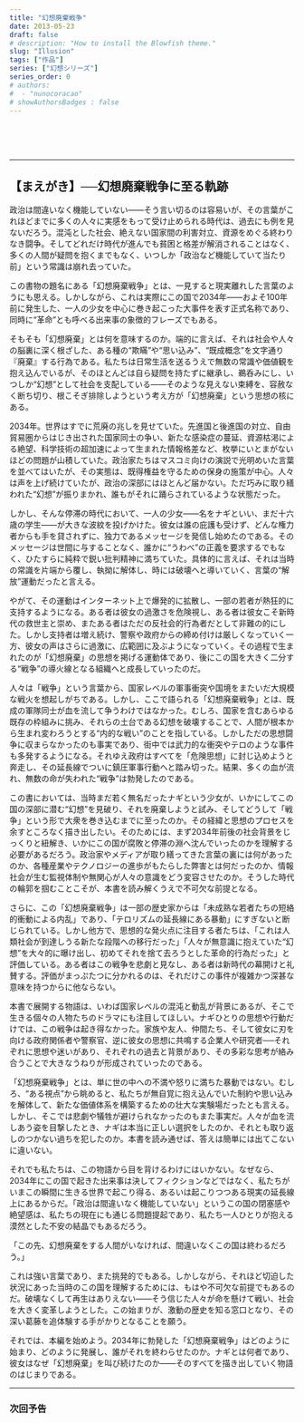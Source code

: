 ```yaml
---
title: "幻想廃棄戦争"
date: 2013-05-23
draft: false
# description: "How to install the Blowfish theme."
slug: "Illusion"
tags: ["作品"]
series: ["幻想シリーズ"]
series_order: 0
# authors:
#  - "nunocoracao"
# showAuthorsBadges : false 
---
```


<br><br><br>

---

## 【まえがき】──幻想廃棄戦争に至る軌跡

政治は間違いなく機能していない——そう言い切るのは容易いが、その言葉がこれほどまでに多くの人々に実感をもって受け止められる時代は、過去にも例を見ないだろう。混沌とした社会、絶えない国家間の利害対立、資源をめぐる終わりなき闘争。そしてどれだけ時代が進んでも貧困と格差が解消されることはなく、多くの人間が疑問を抱くまでもなく、いつしか「政治など機能していて当たり前」という常識は崩れ去っていた。

この書物の題名にある「幻想廃棄戦争」とは、一見すると現実離れした言葉のようにも思える。しかしながら、これは実際にこの国で2034年——およそ100年前に発生した、一人の少女を中心に巻き起こった大事件を表す正式名称であり、同時に“革命”とも呼べる出来事の象徴的フレーズでもある。

そもそも「幻想廃棄」とは何を意味するのか。端的に言えば、それは社会や人々の脳裏に深く根ざした、ある種の“欺瞞”や“思い込み”、“既成概念”を文字通り『廃棄』する行為である。私たちは日常生活を送るうえで無数の常識や価値観を抱え込んでいるが、そのほとんどは自ら疑問を持たずに継承し、鵜呑みにし、いつしか“幻想”として社会を支配している——そのような見えない束縛を、容赦なく断ち切り、根こそぎ排除しようという考え方が「幻想廃棄」という思想の核にある。

2034年。世界はすでに荒廃の兆しを見せていた。先進国と後進国の対立、自由貿易圏からはじき出された国家同士の争い、新たな感染症の蔓延、資源枯渇による絶望、科学技術の超加速によって生まれた情報格差など、枚挙にいとまがないほどの問題が山積していた。政治家たちはマスコミ向けの演説で光明めいた言葉を並べてはいたが、その実態は、既得権益を守るための保身の施策が中心。人々は声を上げ続けていたが、政治の深部にはほとんど届かない。ただ巧みに取り繕われた“幻想”が振りまかれ、誰もがそれに踊らされているような状態だった。

しかし、そんな停滞の時代において、一人の少女——名をナギといい、まだ十六歳の学生——が大きな波紋を投げかけた。彼女は誰の庇護も受けず、どんな権力者からも手を貸されずに、独力であるメッセージを発信し始めたのである。そのメッセージは世間に与することなく、誰かに“うわべ”の正義を要求するでもなく、ひたすらに純粋で鋭い批判精神に満ちていた。具体的に言えば、それは当時の常識を片端から覆し、執拗に解体し、時には破壊へと導いていく、言葉の“解放”運動だったと言える。

やがて、その運動はインターネット上で爆発的に拡散し、一部の若者が熱狂的に支持するようになる。ある者は彼女の過激さを危険視し、ある者は彼女こそ新時代の救世主と崇め、またある者はただの反社会的行為者だとして非難の的にした。しかし支持者は増え続け、警察や政府からの締め付けは厳しくなっていく一方、彼女の声はさらに過激に、広範囲に及ぶようになっていく。その過程で生まれたのが「幻想廃棄」の思想を掲げる運動体であり、後にこの国を大きく二分する“戦争”の導火線となる組織へと成長していったのだ。

人々は「戦争」という言葉から、国家レベルの軍事衝突や国境をまたいだ大規模な戦火を想起しがちである。しかし、ここで語られる「幻想廃棄戦争」とは、既成の軍隊同士が血を流して争うわけではなかった。むしろ、国家を含むあらゆる既存の枠組みに挑み、それらの土台である幻想を破壊することで、人間が根本から生まれ変わろうとする“内的な戦い”のことを指している。しかしただの思想闘争に収まらなかったのも事実であり、街中では武力的な衝突やテロのような事件も多発するようになる。それゆえ政府はすべてを「危険思想」に封じ込めようと奔走し、その延長線でついに鎮圧軍事行動へと踏み切った。結果、多くの血が流れ、無数の命が失われた“戦争”は勃発したのである。

この書においては、当時まだ若く無名だったナギという少女が、いかにしてこの国の深部に潜む“幻想”を見破り、それを廃棄しようと試み、そしてどうして「戦争」という形で大衆を巻き込むまでに至ったのか。その経緯と思想のプロセスを余すところなく描き出したい。そのためには、まず2034年前後の社会背景をじっくりと紐解き、いかにこの国が腐敗と停滞の淵へ沈んでいったのかを理解する必要があるだろう。政治家やメディアが取り繕ってきた言葉の裏には何があったのか、各種産業やテクノロジーの進歩がもたらした弊害とは何だったのか、情報社会が生む監視体制や無関心が人々の意識をどう変容させたのか。そうした時代の輪郭を掴むことこそが、本書を読み解くうえで不可欠な前提となる。

さらに、この「幻想廃棄戦争」は一部の歴史家からは「未成熟な若者たちの短絡的衝動による内乱」であり、「テロリズムの延長線にある暴動」にすぎないと断じられている。しかし他方で、思想的な発火点に注目する者たちは、「これは人類社会が到達しうる新たな段階への移行だった」「人々が無意識に抱えていた“幻想”を大々的に曝け出し、初めてそれを捨て去ろうとした革命的行為だった」と評価している。ある者はこの戦争を悲劇と見なし、ある者は新時代の幕開けと礼賛する。評価がまっぷたつに分かれるのは、それだけこの事件が複雑かつ深甚な意味を持つからに他ならない。

本書で展開する物語は、いわば国家レベルの混沌と動乱が背景にあるが、そこで生きる個々の人物たちのドラマにも注目してほしい。ナギひとりの思想や行動だけでは、この戦争は起き得なかった。家族や友人、仲間たち、そして彼女に刃を向ける政府関係者や警察官、逆に彼女の思想に共鳴する企業人や研究者──それぞれに思想や迷いがあり、それぞれの過去と背景があり、その多彩な思考が絡み合うことで大きなうねりが形成されていったのである。

「幻想廃棄戦争」とは、単に世の中への不満や怒りに満ちた暴動ではない。むしろ、“ある視点”から眺めると、私たちが無自覚に抱え込んでいた制約や思い込みを解体して、新たな価値体系を構築するための壮大な実験場だったとも言える。しかし、そこでは悲劇や犠牲が避けられなかったのもまた事実だ。人々が血を流しあう姿を目撃したとき、ナギは本当に正しい選択をしたのか、それとも取り返しのつかない過ちを犯したのか。本書を読み通せば、答えは簡単には出てこないに違いない。

それでも私たちは、この物語から目を背けるわけにはいかない。なぜなら、2034年にこの国で起きた出来事は決してフィクションなどではなく、私たちがいまこの瞬間に生きる世界で起こり得る、あるいは起こりつつある現実の延長線上にあるからだ。「政治は間違いなく機能していない」というこの国の閉塞感や絶望感は、私たちの現在にも通じる問題提起であり、私たち一人ひとりが抱える漠然とした不安の結晶でもあるだろう。

「この先、幻想廃棄をする人間がいなければ、間違いなくこの国は終わるだろう。」

これは強い言葉であり、また挑発的でもある。しかしながら、それほど切迫した状況にあった当時のこの国を理解するためには、もはや不可欠な前提でもあるのだ。破壊なくして再生はありえない——そう信じた人々が命を懸けて戦い、社会を大きく変革しようとした。この始まりが、激動の歴史を知る窓口となり、その深い葛藤を追体験する手がかりとなることを願う。

それでは、本編を始めよう。2034年に勃発した「幻想廃棄戦争」はどのように始まり、どのように発展し、誰がそれを終わらせたのか。ナギとは何者であり、彼女はなぜ「幻想廃棄」を叫び続けたのか——そのすべてを描き出していく物語のはじまりである。


---

### 次回予告

